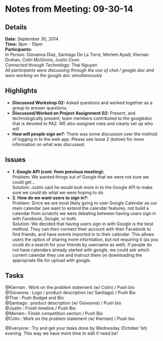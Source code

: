 Notes from Meeting: 09-30-14
============================

Details
-------
**Date:** September 30, 2014  
**Time:** 9pm - 10pm  
**Participants:**  
*In Person:* Giovanna Diaz, Santiago De La Torre, Meriem Ayadi, Kiernan Drohan, Colin McGinnis, Justin Coon  
*Connected through Technology:* Thai Nguyen  
*All participants were discussing through the use of chat / google doc and were working on the google doc simultaneously*  

Highlights
----------
- **Discussed Workshop 02:** Asked questions and worked together as a group to answer questions.  
- **Discussed/Worked on Project Assignment 02:** Present, and technologically present, team members contributed to the googledoc that is devoted to PA2. WE also assigned roles and clearly set up who will 
- **How will people sign on?:** There was some discussion over the method of logging in to the web app. Please see Issue 2 (below) for more information on what was discussed.  

Issues
------
- **1. Google API (cont. from previous meeting):**  
Problem: We wanted things out of Google that we were not sure we could get...   
Solution: Justin said he would look more in to the Google API to make sure we could do what we were hoping to do.  
- **2. How do we want users to sign in?:**   
Problem: Since we are most likely going to user Google Calendar as our main calendar (we want to extend the calendar features, not build a calendar from scratch) we were debating between having users sign in with Facebook, Google, or both.  
Solution: We decided that having users sign in with Google is the best method. They can then connect their account with their Facebook to find friends, and have events imported in to their calendar. This allows users the option of sharing more information, but not requiring it (as you could do a search for your friends by username as well). If people do not have calendars already started with google, we could ask which current calendar they use and instruct them on downloading the appropriate file for upload with google.  

Tasks
-----
@Kiernan : Work on the problem statement (w/ Colin) / Push bio  
@Giovanna : Logo / product description (w/ Santiago) / Push Bio  
@Thai : Push Budget and Bio  
@Santiago : product description (w/ Giovanna) / Push bio  
@Justin : Finish timeline / Push Bio  
@Meriem : Finish competition section / Push Bio  
@Colin : Work on the problem statement (w/ Kiernan) / Push bio  

@Everyone : Try and get your tasks done by Wednesday (October 1st) evening. This way we have more time to edit if need be!  
